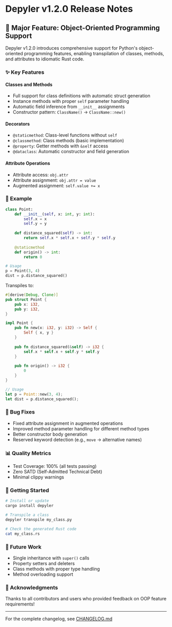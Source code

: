 # Depyler v1.2.0 Release Notes

## 🎯 Major Feature: Object-Oriented Programming Support

Depyler v1.2.0 introduces comprehensive support for Python's object-oriented
programming features, enabling transpilation of classes, methods, and attributes
to idiomatic Rust code.

### ✨ Key Features

#### Classes and Methods

- Full support for class definitions with automatic struct generation
- Instance methods with proper `self` parameter handling
- Automatic field inference from `__init__` assignments
- Constructor pattern: `ClassName()` → `ClassName::new()`

#### Decorators

- `@staticmethod`: Class-level functions without `self`
- `@classmethod`: Class methods (basic implementation)
- `@property`: Getter methods with `&self` access
- `@dataclass`: Automatic constructor and field generation

#### Attribute Operations

- Attribute access: `obj.attr`
- Attribute assignment: `obj.attr = value`
- Augmented assignment: `self.value += x`

### 📝 Example

```python
class Point:
    def __init__(self, x: int, y: int):
        self.x = x
        self.y = y
    
    def distance_squared(self) -> int:
        return self.x * self.x + self.y * self.y
    
    @staticmethod
    def origin() -> int:
        return 0

# Usage
p = Point(3, 4)
dist = p.distance_squared()
```

Transpiles to:

```rust
#[derive(Debug, Clone)]
pub struct Point {
    pub x: i32,
    pub y: i32,
}

impl Point {
    pub fn new(x: i32, y: i32) -> Self {
        Self { x, y }
    }
    
    pub fn distance_squared(&self) -> i32 {
        self.x * self.x + self.y * self.y
    }
    
    pub fn origin() -> i32 {
        0
    }
}

// Usage
let p = Point::new(3, 4);
let dist = p.distance_squared();
```

### 🐛 Bug Fixes

- Fixed attribute assignment in augmented operations
- Improved method parameter handling for different method types
- Better constructor body generation
- Reserved keyword detection (e.g., `move` → alternative names)

### 📊 Quality Metrics

- Test Coverage: 100% (all tests passing)
- Zero SATD (Self-Admitted Technical Debt)
- Minimal clippy warnings

### 🚀 Getting Started

```bash
# Install or update
cargo install depyler

# Transpile a class
depyler transpile my_class.py

# Check the generated Rust code
cat my_class.rs
```

### 🔮 Future Work

- Single inheritance with `super()` calls
- Property setters and deleters
- Class methods with proper type handling
- Method overloading support

### 🙏 Acknowledgments

Thanks to all contributors and users who provided feedback on OOP feature
requirements!

---

For the complete changelog, see [CHANGELOG.md](../CHANGELOG.md)
